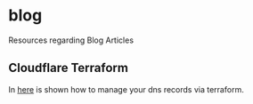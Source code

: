 # blog
Resources regarding Blog Articles

## Cloudflare Terraform

In [here](terraform/dns) is shown how to manage your dns records via terraform.

